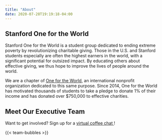 ```yaml
---
title: "About"
date: 2020-07-28T19:19:18-04:00
---
```


## Stanford One for the World

Stanford One for the World is a student group dedicated to ending extreme poverty by revolutionizing charitable giving. Those in the U.S. and Stanford students especially are often the highest earners in the world, with a significant potential for outsized impact. By educating others about effective giving, we thus hope to improve the lives of people around the world.

We are a chapter of [One for the World](https://www.1fortheworld.org/), an international nonprofit organization dedicated to this same purpose. Since 2014, One for the World has motivated thousands of students to take a pledge to donate 1% of their income and has donated over $750,000 to effective charities.

## Meet Our Executive Team

Want to get involved? Sign up for a [virtual coffee chat <i class="fa fa-coffee"></i>](http://eepurl.com/haZea1)!

{{< team-bubbles >}}